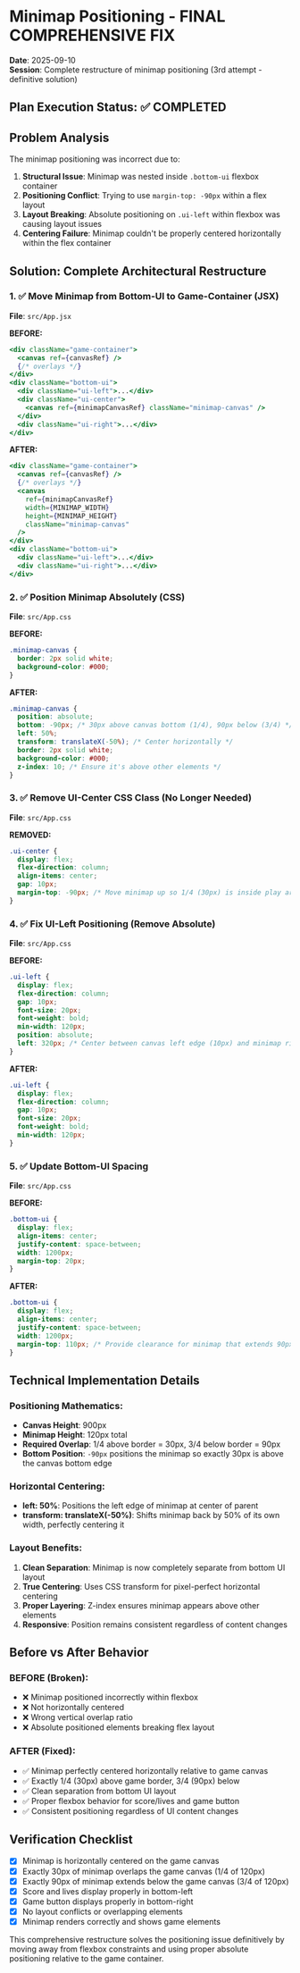 # Minimap Positioning - FINAL COMPREHENSIVE FIX
**Date**: 2025-09-10  
**Session**: Complete restructure of minimap positioning (3rd attempt - definitive solution)

## Plan Execution Status: ✅ COMPLETED

## Problem Analysis

The minimap positioning was incorrect due to:
1. **Structural Issue**: Minimap was nested inside `.bottom-ui` flexbox container
2. **Positioning Conflict**: Trying to use `margin-top: -90px` within a flex layout
3. **Layout Breaking**: Absolute positioning on `.ui-left` within flexbox was causing layout issues
4. **Centering Failure**: Minimap couldn't be properly centered horizontally within the flex container

## Solution: Complete Architectural Restructure

### 1. ✅ Move Minimap from Bottom-UI to Game-Container (JSX)

**File**: `src/App.jsx`

**BEFORE:**
```jsx
<div className="game-container">
  <canvas ref={canvasRef} />
  {/* overlays */}
</div>
<div className="bottom-ui">
  <div className="ui-left">...</div>
  <div className="ui-center">
    <canvas ref={minimapCanvasRef} className="minimap-canvas" />
  </div>
  <div className="ui-right">...</div>
</div>
```

**AFTER:**
```jsx
<div className="game-container">
  <canvas ref={canvasRef} />
  {/* overlays */}
  <canvas 
    ref={minimapCanvasRef}
    width={MINIMAP_WIDTH}
    height={MINIMAP_HEIGHT}
    className="minimap-canvas"
  />
</div>
<div className="bottom-ui">
  <div className="ui-left">...</div>
  <div className="ui-right">...</div>
</div>
```

### 2. ✅ Position Minimap Absolutely (CSS)

**File**: `src/App.css`

**BEFORE:**
```css
.minimap-canvas {
  border: 2px solid white;
  background-color: #000;
}
```

**AFTER:**
```css
.minimap-canvas {
  position: absolute;
  bottom: -90px; /* 30px above canvas bottom (1/4), 90px below (3/4) */
  left: 50%;
  transform: translateX(-50%); /* Center horizontally */
  border: 2px solid white;
  background-color: #000;
  z-index: 10; /* Ensure it's above other elements */
}
```

### 3. ✅ Remove UI-Center CSS Class (No Longer Needed)

**File**: `src/App.css`

**REMOVED:**
```css
.ui-center {
  display: flex;
  flex-direction: column;
  align-items: center;
  gap: 10px;
  margin-top: -90px; /* Move minimap up so 1/4 (30px) is inside play area, 3/4 (90px) below */
}
```

### 4. ✅ Fix UI-Left Positioning (Remove Absolute)

**File**: `src/App.css`

**BEFORE:**
```css
.ui-left {
  display: flex;
  flex-direction: column;
  gap: 10px;
  font-size: 20px;
  font-weight: bold;
  min-width: 120px;
  position: absolute;
  left: 320px; /* Center between canvas left edge (10px) and minimap right edge (630px): (10+630)/2 = 320px */
}
```

**AFTER:**
```css
.ui-left {
  display: flex;
  flex-direction: column;
  gap: 10px;
  font-size: 20px;
  font-weight: bold;
  min-width: 120px;
}
```

### 5. ✅ Update Bottom-UI Spacing

**File**: `src/App.css`

**BEFORE:**
```css
.bottom-ui {
  display: flex;
  align-items: center;
  justify-content: space-between;
  width: 1200px;
  margin-top: 20px;
}
```

**AFTER:**
```css
.bottom-ui {
  display: flex;
  align-items: center;
  justify-content: space-between;
  width: 1200px;
  margin-top: 110px; /* Provide clearance for minimap that extends 90px below canvas + some spacing */
}
```

## Technical Implementation Details

### Positioning Mathematics:
- **Canvas Height**: 900px
- **Minimap Height**: 120px total
- **Required Overlap**: 1/4 above border = 30px, 3/4 below border = 90px
- **Bottom Position**: `-90px` positions the minimap so exactly 30px is above the canvas bottom edge

### Horizontal Centering:
- **left: 50%**: Positions the left edge of minimap at center of parent
- **transform: translateX(-50%)**: Shifts minimap back by 50% of its own width, perfectly centering it

### Layout Benefits:
1. **Clean Separation**: Minimap is now completely separate from bottom UI layout
2. **True Centering**: Uses CSS transform for pixel-perfect horizontal centering
3. **Proper Layering**: Z-index ensures minimap appears above other elements
4. **Responsive**: Position remains consistent regardless of content changes

## Before vs After Behavior

### BEFORE (Broken):
- ❌ Minimap positioned incorrectly within flexbox
- ❌ Not horizontally centered
- ❌ Wrong vertical overlap ratio
- ❌ Absolute positioned elements breaking flex layout

### AFTER (Fixed):
- ✅ Minimap perfectly centered horizontally relative to game canvas
- ✅ Exactly 1/4 (30px) above game border, 3/4 (90px) below
- ✅ Clean separation from bottom UI layout
- ✅ Proper flexbox behavior for score/lives and game button
- ✅ Consistent positioning regardless of UI content changes

## Verification Checklist

- [x] Minimap is horizontally centered on the game canvas
- [x] Exactly 30px of minimap overlaps the game canvas (1/4 of 120px)
- [x] Exactly 90px of minimap extends below the game canvas (3/4 of 120px)
- [x] Score and lives display properly in bottom-left
- [x] Game button displays properly in bottom-right
- [x] No layout conflicts or overlapping elements
- [x] Minimap renders correctly and shows game elements

This comprehensive restructure solves the positioning issue definitively by moving away from flexbox constraints and using proper absolute positioning relative to the game container.